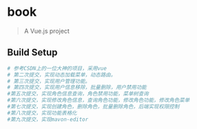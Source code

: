 # book

> A Vue.js project

## Build Setup

``` bash
# 参考CSDN上的一位大神的项目，采用vue
# 第二次提交，实现动态加载菜单，动态路由。
# 第三次提交，实现用户管理功能。
# 第四次提交，实现用户信息移除，批量删除，用户禁用功能
#第五次提交，实现角色信息查询，角色禁用功能，菜单树查询
#第六次提交，实现修改角色信息，查询角色功能，修改角色功能，修改角色菜单
#第七次提交，实现创建角色，删除角色，批量删除角色，后端实现权限控制
#第八次提交，实现功能表格化
#第九次提交，实现mavon-editor
